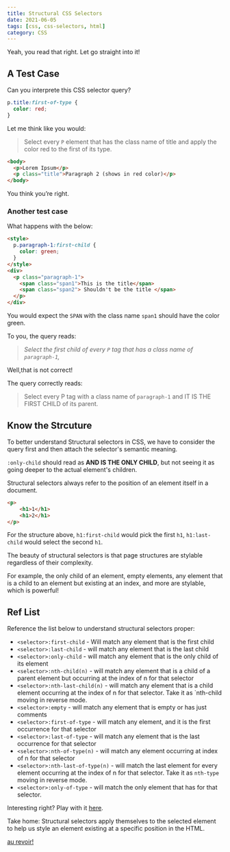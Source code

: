 ```yaml
---
title: Structural CSS Selectors
date: 2021-06-05
tags: [css, css-selectors, html]
category: CSS
---
```


Yeah, you read that right. Let go straight into it!

## A Test Case

Can you interprete this CSS selector query?

```css
p.title:first-of-type {
  color: red;
}
```

Let me think like you would:

> Select every `P` element that has the class name of title and apply the color red to the first of its type.

```html
<body>
  <p>Lorem Ipsum</p>
  <p class="title">Paragraph 2 (shows in red color)</p>
</body>
```

You think you’re right.

### Another test case

What happens with the below:

```html
<style>
  p.paragraph-1:first-child {
    color: green;
  }
</style>
<div>
  <p class="paragraph-1">
    <span class="span1">This is the title</span>
    <span class="span2"> Shouldn't be the title </span>
  </p>
</div>
```

You would expect the `SPAN` with the class name `span1` should have the color green.

To you, the query reads:

> _Select the first child of every `P` tag that has a class name of `paragraph-1`,_

Well,that is not correct!

The query correctly reads:

> Select every P tag with a class name of `paragraph-1` and IT IS THE FIRST CHILD of its parent.

## Know the Strcuture

To better understand Structural selectors in CSS, we have to consider the query first and then attach the selector's semantic meaning.

`:only-child` should read as **AND IS THE ONLY CHILD**, but not seeing it as going deeper to the actual element's children.

Structural selectors always refer to the position of an element itself in a document.

```html
<p>
    <h1>1</h1>
    <h1>2</h1>
</p>
```

For the structure above, `h1:first-child` would pick the first `h1`, `h1:last-child` would select the second `h1`.

The beauty of structural selectors is that page structures are stylable regardless of their complexity.

For example, the only child of an element, empty elements, any element that is a child to an element but existing at an index, and more are stylable, which is powerful!

## Ref List

Reference the list below to understand structural selectors proper:

- `<selector>:first-child` - Will match any element that is the first child
- `<selector>:last-child` - will match any element that is the last child
- `<selector>:only-child` - will match any element that is the only child of its element
- `<selector>:nth-child(n)` - will match any element that is a child of a parent element but occurring at the index of n for that selector
- `<selector>:nth-last-child(n)` - will match any element that is a child element occurring at the index of n for that selector. Take it as `nth-child moving in reverse mode.
- `<selector>:empty` - will match any element that is empty or has just comments
- `<selector>:first-of-type` - will match any element, and it is the first occurrence for that selector
- `<selector>:last-of-type` - will match any element that is the last occurrence for that selector
- `<selector>:nth-of-type(n)` - will match any element occurring at index of n for that selector
- `<selector>:nth-last-of-type(n)` - will match the last element for every element occurring at the index of n for that selector. Take it as `nth-type` moving in reverse mode.
- `<selector>:only-of-type` - will match the only element that has for that selector.

Interesting right? Play with it [here](https://codepen.io/ihaleem/pen/BaWxRwE).

Take home: Structural selectors apply themselves to the selected element to help us style an element existing at a specific position in the HTML.

[au revoir!](https://translate.google.com/?sl=auto&tl=en&text=au%20revoir&op=translate)
